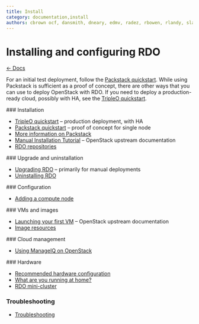 ```yaml
---
title: Install
category: documentation,install
authors: cbrown ocf, dansmith, dneary, edmv, radez, rbowen, rlandy, slagle, snecklifter
---
```


# Installing and configuring RDO

[← Docs](/documentation/)

For an initial test deployment, follow the [Packstack quickstart](/install/packstack). While using Packstack is sufficient as a proof of concept, there are other ways that you can use to deploy OpenStack with RDO. If you need to deploy a production-ready cloud, possibly with HA, see the [TripleO quickstart](/tripleo).

<div class="splits">
<div class="split-third with-more">
### Installation

*   [TripleO quickstart](/tripleo) &ndash; production deployment, with HA
*   [Packstack quickstart](/install/packstack) &ndash; proof of concept for single node
*   [More information on Packstack](/documentation/packstack-cookbook/)
*   [Manual Installation Tutorial](https://docs.openstack.org/ocata/install-guide-rdo/) &ndash; OpenStack upstream documentation
*   [RDO repositories](/documentation/repositories/)
</div>

<div class="split-third with-more">
### Upgrade and uninstallation

*   [Upgrading RDO](upgrading-rdo) &ndash; primarily for manual deployments
*   [Uninstalling RDO](/install/uninstalling-rdo/)
</div>

<div class="split-third">
### Configuration

*   [Adding a compute node](/install/adding-a-compute-node/)
</div>
</div>

<div class="splits">
<div class="split-third with-more">
### VMs and images

*   [Launching your first VM](https://docs.openstack.org/user-guide/dashboard-launch-instances.html) &ndash; OpenStack upstream documentation
*   [Image resources](/resources/image-resources/)
</div>

<div class="split-third with-more">
### Cloud management

*   [Using ManageIQ on OpenStack](/cloud-management/using-manageiq-on-openstack)
</div>

<div class="split-third">
### Hardware

* [Recommended hardware configuration](/hardware/recommended)
* [What are you running at home?](/hardware/home/)
* [RDO mini-cluster](/hardware/minicluster)

</div>
</div>

### Troubleshooting

*   [Troubleshooting](/troubleshooting/)


